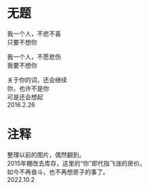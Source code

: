 # 无题
   
我一个人，不悲不喜   
只要不想你   
   
我一个人，不愿悲伤   
我要不想你   
   
关于你的词，还会继续   
你，也许不是你   
可是还会想起   
2016.2.26   
   
# 注释
   
整理以前的图片，偶然翻到。   
2015年棚改去库存，这里的“你”即代指飞涨的房价。   
如今不再奋斗，也不再想房子的事了。   
2022.10.2